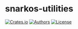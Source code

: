 # snarkos-utilities

[![Crates.io](https://img.shields.io/crates/v/snarkos-utilities.svg?color=neon)](https://crates.io/crates/snarkos-utilities)
[![Authors](https://img.shields.io/badge/authors-Aleo-orange.svg)](https://aleo.org)
[![License](https://img.shields.io/badge/License-GPLv3-blue.svg)](./LICENSE.md)
